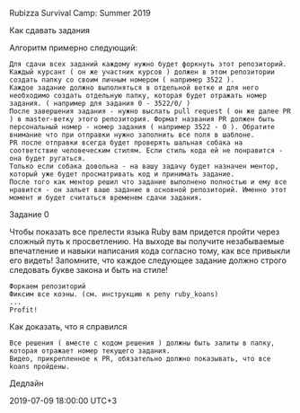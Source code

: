 Rubizza Survival Camp: Summer 2019

Как сдавать задания

Алгоритм примерно следующий:

    Для сдачи всех заданий каждому нужно будет форкнуть этот репозиторий.
    Каждый курсант ( он же участник курсов ) должен в этом репозитории создать папку со своим личным номером ( например 3522 ).
    Каждое задание должно выполняться в отдельной ветке и для него необходимо создать отдельную папку, которая будет отражать номер задания. ( например для задания 0 - 3522/0/ )
    После завершения задания - нужно выслать pull request ( он же далее PR ) в master-ветку этого репозитория. Формат названия PR должен быть персональный номер - номер задания ( например 3522 - 0 ). Обратите внимание что при отправки нужно заполнить все поля в шаблоне.
    PR после отправки всегда будет проверять шальная собака на соответствие человеческим стилям. Если стиль кода ей не понравится - она будет ругаться.
    Только если собака довольна - на вашу задачу будет назначен ментор, который уже будет просматривать код и принимать задание.
    После того как ментор решил что задание выполнено полностью и ему все нравится - он зальет ваше задание в основной репозиторий. Именно этот момент и будет считаться временем сдачи задания.

Задание 0

Чтобы показать все прелести языка Ruby вам придется пройти через сложный путь к просветлению. На выходе вы получите незабываемые впечатление и навыки написания кода согласно тому, как все привыкли его видеть! Запомните, что каждое следующее задание должно строго следовать букве закона и быть на стиле!

    Форкаем репозиторий
    Фиксим все коэны. (см. инструкцию к репу ruby_koans)
    ...
    Profit!

Как доказать, что я справился

    Все решения ( вместе с кодом решения ) должны быть залиты в папку, которая отражает номер текущего задания.
    Видео, прикрепленное к PR, обязательно должно показывать, что все koans пройдены.

Дедлайн

2019-07-09 18:00:00 UTC+3
